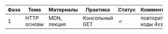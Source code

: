| Фаза | Тема | Материалы | Практика | Статус | Комментарии |
|---|---|---|---|---|---|
| 1 | HTTP основы | MDN, лекция | Консольный GET | ✓ | повторить коды 4xx |
